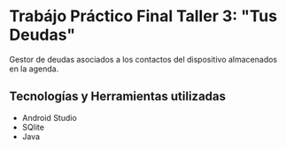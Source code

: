 # Trabájo Práctico Final Taller 3: "Tus Deudas"
Gestor de deudas asociados a los contactos del dispositivo almacenados en la agenda.

## Tecnologías y Herramientas utilizadas
- Android Studio
- SQlite
- Java
